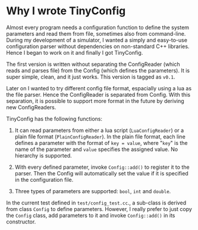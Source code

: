 Why I wrote TinyConfig
======================

Almost every program needs a configuration function to define the system
parameters and read them from file, sometimes also from command-line. During
my development of a simulator, I wanted a simply and easy-to-use configuration
parser without dependencies on non-standard C++ libraries. Hence I began to work 
on it and finally I got TinyConfig. 

The first version is written without separating the ConfigReader (which reads 
and parses file) from the Config (which defines the parameters). It is super 
simple, clean, and it just works. This version is tagged as `v0.1`.

Later on I wanted to try different config file format, espacially using a lua as 
the file parser. Hence the ConfigReader is separated from Config. With this 
separation, it is possible to support more format in the future by deriving new 
ConfigReaders. 

TinyConfig has the following functions:

1. It can read parameters from either a lua script (`LuaConfigReader`) or a plain 
file format (`PlainConfigReader`). In the plain file format, each line defines a 
parameter with the format of `key = value`, where "`key`" is the name of the 
parameter and `value` specifies the assigned value. No hierarchy is supported.

2. With every defined parameter, invoke `Config::add()` to register it to the 
parser. Then the Config will automatically set the value if it is specified in 
the configuration file.

3. Three types of parameters are supported: `bool`, `int` and `double`.

In the current test defined in `test/config_test.cc`., a sub-class is derived from
class `Config` to define parameters. However, I really prefer to just copy the 
`Config` class, add parameters to it and invoke `Config::add()` in its constructor.


